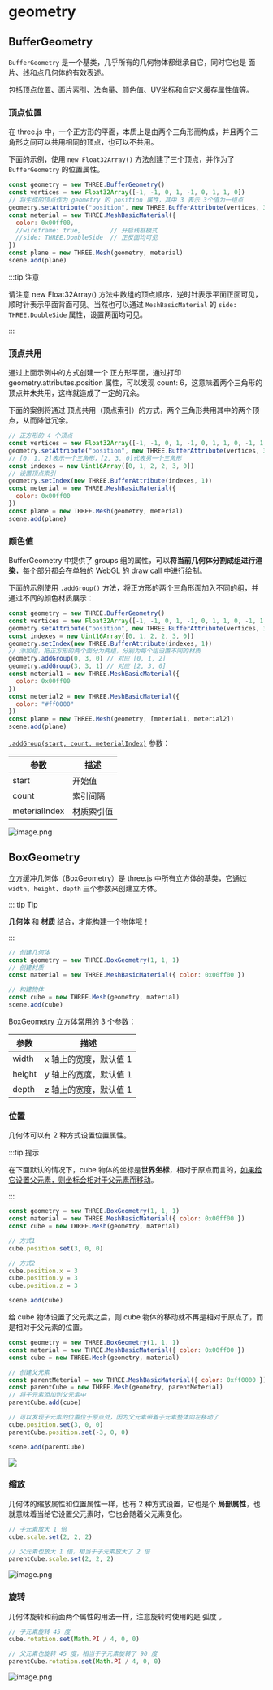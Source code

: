 # geometry

## BufferGeometry

`BufferGeometry` 是一个基类，几乎所有的几何物体都继承自它，同时它也是 面片、线和点几何体的有效表述。

包括顶点位置、面片索引、法向量、颜色值、UV坐标和自定义缓存属性值等。



### 顶点位置

在 three.js 中，一个正方形的平面，本质上是由两个三角形而构成，并且两个三角形之间可以共用相同的顶点，也可以不共用。

下面的示例，使用 `new Float32Array()` 方法创建了三个顶点，并作为了 `BufferGeometry` 的位置属性。

```js {2,4}
const geometry = new THREE.BufferGeometry()
const vertices = new Float32Array([-1, -1, 0, 1, -1, 0, 1, 1, 0])
// 将生成的顶点作为 geometry 的 position 属性，其中 3 表示 3个值为一组点
geometry.setAttribute("position", new THREE.BufferAttribute(vertices, 3))
const meterial = new THREE.MeshBasicMaterial({
  color: 0x00ff00,
  //wireframe: true,        // 开启线框模式
  //side: THREE.DoubleSide  // 正反面均可见
})
const plane = new THREE.Mesh(geometry, meterial)
scene.add(plane)
```

:::tip 注意

请注意 new Float32Array() 方法中数组的顶点顺序，逆时针表示平面正面可见，顺时针表示平面背面可见。当然也可以通过 `MeshBasicMaterial` 的  `side: THREE.DoubleSide` 属性，设置两面均可见。

:::



### 顶点共用

通过上面示例中的方式创建一个 正方形平面，通过打印 geometry.attributes.position 属性，可以发现 count: 6，这意味着两个三角形的顶点并未共用，这样就造成了一定的冗余。

下面的案例将通过 顶点共用（顶点索引）的方式，两个三角形共用其中的两个顶点，从而降低冗余。

```js {5}
// 正方形的 4 个顶点
const vertices = new Float32Array([-1, -1, 0, 1, -1, 0, 1, 1, 0, -1, 1, 0])
geometry.setAttribute("position", new THREE.BufferAttribute(vertices, 3))
// [0, 1, 2]表示一个三角形，[2, 3, 0]代表另一个三角形
const indexes = new Uint16Array([0, 1, 2, 2, 3, 0])
// 设置顶点索引
geometry.setIndex(new THREE.BufferAttribute(indexes, 1))
const meterial = new THREE.MeshBasicMaterial({
  color: 0x00ff00
})
const plane = new THREE.Mesh(geometry, meterial)
scene.add(plane)
```



### 颜色值

BufferGeometry 中提供了 groups 组的属性，可以**将当前几何体分割成组进行渲染**，每个部分都会在单独的 WebGL 的 draw call 中进行绘制。

下面的示例使用 `.addGroup()` 方法，将正方形的两个三角形面加入不同的组，并通过不同的颜色材质展示：

```js {7,8,15}
const geometry = new THREE.BufferGeometry()
const vertices = new Float32Array([-1, -1, 0, 1, -1, 0, 1, 1, 0, -1, 1, 0])
geometry.setAttribute("position", new THREE.BufferAttribute(vertices, 3))
const indexes = new Uint16Array([0, 1, 2, 2, 3, 0])
geometry.setIndex(new THREE.BufferAttribute(indexes, 1))
// 添加组，把正方形的两个面分为两组，分别为每个组设置不同的材质
geometry.addGroup(0, 3, 0) // 对应 [0, 1, 2]
geometry.addGroup(3, 3, 1) // 对应 [2, 3, 0]
const meterial1 = new THREE.MeshBasicMaterial({
  color: 0x00ff00
})
const meterial2 = new THREE.MeshBasicMaterial({
  color: "#ff0000"
})
const plane = new THREE.Mesh(geometry, [meterial1, meterial2])
scene.add(plane)
```

[`.addGroup(start, count, meterialIndex)`](https://threejs.org/docs/index.html?q=geometry#api/zh/core/BufferGeometry.groups) 参数：

| 参数          | 描述       |
| ------------- | ---------- |
| start         | 开始值     |
| count         | 索引间隔   |
| meterialIndex | 材质索引值 |

<img src="./image/颜色材质.png" alt="image.png" />



## BoxGeometry

立方缓冲几何体（BoxGeometry）是 three.js 中所有立方体的基类，它通过 `width`、`height`、`depth` 三个参数来创建立方体。

::: tip Tip

 **几何体** 和 **材质** 结合，才能构建一个物体哦！

:::

```JavaScript
// 创建几何体
const geometry = new THREE.BoxGeometry(1, 1, 1)
// 创建材质
const material = new THREE.MeshBasicMaterial({ color: 0x00ff00 })

// 构建物体
const cube = new THREE.Mesh(geometry, material)
scene.add(cube)
```

BoxGeometry 立方体常用的 3 个参数：

|参数|描述|
|-|-|
|width|x 轴上的宽度，默认值 1|
|height|y 轴上的宽度，默认值 1|
|depth|z 轴上的宽度，默认值 1|



### 位置

几何体可以有 2 种方式设置位置属性。

:::tip 提示

在下面默认的情况下，cube 物体的坐标是**世界坐标**，相对于原点而言的，<u>如果给它设置父元素，则坐标会相对于父元素而移动</u>。

:::

```JavaScript
const geometry = new THREE.BoxGeometry(1, 1, 1)
const material = new THREE.MeshBasicMaterial({ color: 0x00ff00 })
const cube = new THREE.Mesh(geometry, material)

// 方式1
cube.position.set(3, 0, 0)

// 方式2
cube.position.x = 3
cube.position.y = 3
cube.position.z = 3

scene.add(cube)
```

给 cube 物体设置了父元素之后，则 cube 物体的移动就不再是相对于原点了，而是相对于父元素的位置。

```JavaScript
const geometry = new THREE.BoxGeometry(1, 1, 1)
const material = new THREE.MeshBasicMaterial({ color: 0x00ff00 })
const cube = new THREE.Mesh(geometry, material)

// 创建父元素
const parentMeterial = new THREE.MeshBasicMaterial({ color: 0xff0000 })
const parentCube = new THREE.Mesh(geometry, parentMeterial)
// 将子元素添加到父元素中
parentCube.add(cube)

// 可以发现子元素的位置位于原点处，因为父元素带着子元素整体向左移动了
cube.position.set(3, 0, 0)
parentCube.position.set(-3, 0, 0)

scene.add(parentCube)
```

![](./image/位置.png)



### 缩放

几何体的缩放属性和位置属性一样，也有 2 种方式设置，它也是个 **局部属性**，也就意味着当给它设置父元素时，它也会随着父元素变化。

```JavaScript
// 子元素放大 1 倍
cube.scale.set(2, 2, 2)

// 父元素也放大 1 倍，相当于子元素放大了 2 倍
parentCube.scale.set(2, 2, 2)
```

![image.png](./image/缩放.png)



### 旋转

几何体旋转和前面两个属性的用法一样，注意旋转时使用的是 弧度 。

```JavaScript
// 子元素旋转 45 度
cube.rotation.set(Math.PI / 4, 0, 0)

// 父元素也旋转 45 度，相当于子元素旋转了 90 度
parentCube.rotation.set(Math.PI / 4, 0, 0)
```

![image.png](./image/旋转.png)
